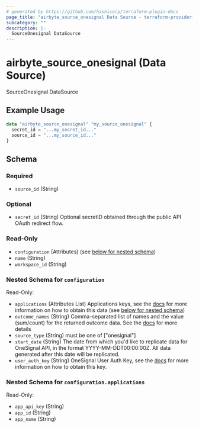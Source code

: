 ```yaml
---
# generated by https://github.com/hashicorp/terraform-plugin-docs
page_title: "airbyte_source_onesignal Data Source - terraform-provider-airbyte"
subcategory: ""
description: |-
  SourceOnesignal DataSource
---
```


# airbyte_source_onesignal (Data Source)

SourceOnesignal DataSource

## Example Usage

```terraform
data "airbyte_source_onesignal" "my_source_onesignal" {
  secret_id = "...my_secret_id..."
  source_id = "...my_source_id..."
}
```

<!-- schema generated by tfplugindocs -->
## Schema

### Required

- `source_id` (String)

### Optional

- `secret_id` (String) Optional secretID obtained through the public API OAuth redirect flow.

### Read-Only

- `configuration` (Attributes) (see [below for nested schema](#nestedatt--configuration))
- `name` (String)
- `workspace_id` (String)

<a id="nestedatt--configuration"></a>
### Nested Schema for `configuration`

Read-Only:

- `applications` (Attributes List) Applications keys, see the <a href="https://documentation.onesignal.com/docs/accounts-and-keys">docs</a> for more information on how to obtain this data (see [below for nested schema](#nestedatt--configuration--applications))
- `outcome_names` (String) Comma-separated list of names and the value (sum/count) for the returned outcome data. See the <a href="https://documentation.onesignal.com/reference/view-outcomes">docs</a> for more details
- `source_type` (String) must be one of ["onesignal"]
- `start_date` (String) The date from which you'd like to replicate data for OneSignal API, in the format YYYY-MM-DDT00:00:00Z. All data generated after this date will be replicated.
- `user_auth_key` (String) OneSignal User Auth Key, see the <a href="https://documentation.onesignal.com/docs/accounts-and-keys#user-auth-key">docs</a> for more information on how to obtain this key.

<a id="nestedatt--configuration--applications"></a>
### Nested Schema for `configuration.applications`

Read-Only:

- `app_api_key` (String)
- `app_id` (String)
- `app_name` (String)


